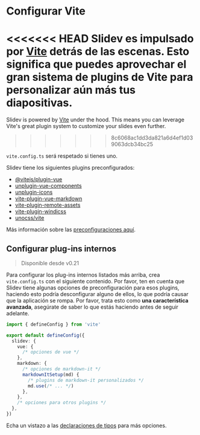 # Configurar Vite

<Environment type="node" />

<<<<<<< HEAD
Slidev es impulsado por [Vite](http://vitejs.dev/) detrás de las escenas. Esto significa que puedes aprovechar el gran sistema de plugins de Vite para personalizar aún más tus diapositivas.
=======
Slidev is powered by [Vite](https://vitejs.dev/) under the hood. This means you can leverage Vite's great plugin system to customize your slides even further.
>>>>>>> 8c6068ac1dd3da821a6d4ef1d039063dcb34bc25

`vite.config.ts` será respetado si tienes uno.

Slidev tiene los siguientes plugins preconfigurados:

- [@vitejs/plugin-vue](https://github.com/vitejs/vite/tree/main/packages/plugin-vue)
- [unplugin-vue-components](https://github.com/antfu/unplugin-vue-components)
- [unplugin-icons](https://github.com/antfu/unplugin-icons)
- [vite-plugin-vue-markdown](https://github.com/antfu/vite-plugin-vue-markdown)
- [vite-plugin-remote-assets](https://github.com/antfu/vite-plugin-remote-assets)
- [vite-plugin-windicss](https://github.com/windicss/vite-plugin-windicss)
- [unocss/vite](https://github.com/unocss/unocss/tree/main/packages/vite)


Más información sobre las [preconfiguraciones aquí](https://github.com/slidevjs/slidev/blob/main/packages/slidev/node/plugins/preset.ts).

## Configurar plug-ins internos

> Disponible desde v0.21

Para configurar los plug-ins internos listados más arriba, crea `vite.config.ts` con el siguiente contenido. Por favor, ten en cuenta que Slidev tiene algunas opciones de preconfiguración para esos plugins, haciendo esto podría desconfigurar alguno de ellos, lo que podría causar que la aplicación se rompa. Por favor, trata esto como **una característica avanzada**, asegúrate de saber lo que estás haciendo antes de seguir adelante.

```ts
import { defineConfig } from 'vite'

export default defineConfig({
  slidev: {
    vue: {
      /* opciones de vue */
    },
    markdown: {
      /* opciones de markdown-it */
      markdownItSetup(md) {
        /* plugins de markdown-it personalizados */
        md.use(/* ... */)
      },
    },
    /* opciones para otros plugins */
  },
})
```

Echa un vistazo a las [declaraciones de tipos](https://github.com/slidevjs/slidev/blob/main/packages/slidev/node/options.ts#L50) para más opciones.
